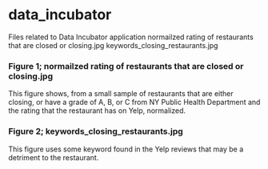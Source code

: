 # data_incubator
Files related to Data Incubator application
normailzed rating of restaurants that are closed or closing.jpg
keywords_closing_restaurants.jpg

### Figure 1; normailzed rating of restaurants that are closed or closing.jpg
This figure shows, from a small sample of restaurants that are either closing, or have a grade of A, B, or C from NY Public Health Department and the rating that the restaurant has on Yelp, normalized.

### Figure 2; keywords_closing_restaurants.jpg
This figure uses some keyword found in the Yelp reviews that may be a detriment to the restaurant.
